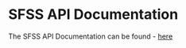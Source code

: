# SFSS API Documentation

The SFSS API Documentation can be found - [here](https://developer.dell.com/apis/13238/versions/1.2.0/docs/introduction.md)
